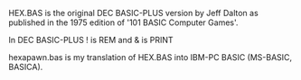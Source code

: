 HEX.BAS is the original DEC BASIC-PLUS version by Jeff Dalton as published in the 1975 edition of '101 BASIC Computer Games'.

In DEC BASIC-PLUS  ! is REM and & is PRINT

hexapawn.bas is my translation of HEX.BAS into IBM-PC BASIC (MS-BASIC, BASICA).
